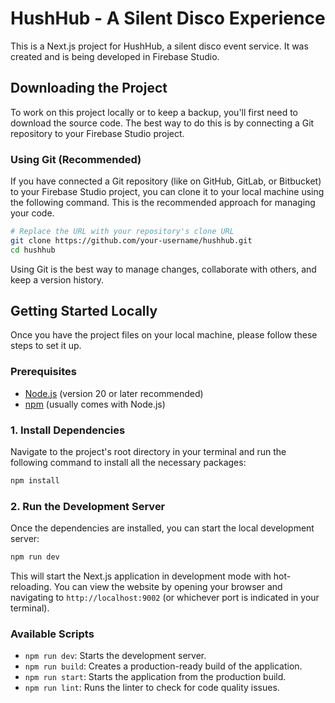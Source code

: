 # HushHub - A Silent Disco Experience

This is a Next.js project for HushHub, a silent disco event service. It was created and is being developed in Firebase Studio.

## Downloading the Project

To work on this project locally or to keep a backup, you'll first need to download the source code. The best way to do this is by connecting a Git repository to your Firebase Studio project.

### Using Git (Recommended)

If you have connected a Git repository (like on GitHub, GitLab, or Bitbucket) to your Firebase Studio project, you can clone it to your local machine using the following command. This is the recommended approach for managing your code.

```bash
# Replace the URL with your repository's clone URL
git clone https://github.com/your-username/hushhub.git
cd hushhub
```

Using Git is the best way to manage changes, collaborate with others, and keep a version history.

## Getting Started Locally

Once you have the project files on your local machine, please follow these steps to set it up.

### Prerequisites

- [Node.js](https://nodejs.org/) (version 20 or later recommended)
- [npm](https://www.npmjs.com/) (usually comes with Node.js)

### 1. Install Dependencies

Navigate to the project's root directory in your terminal and run the following command to install all the necessary packages:

```bash
npm install
```

### 2. Run the Development Server

Once the dependencies are installed, you can start the local development server:

```bash
npm run dev
```

This will start the Next.js application in development mode with hot-reloading. You can view the website by opening your browser and navigating to `http://localhost:9002` (or whichever port is indicated in your terminal).

### Available Scripts

- `npm run dev`: Starts the development server.
- `npm run build`: Creates a production-ready build of the application.
- `npm run start`: Starts the application from the production build.
- `npm run lint`: Runs the linter to check for code quality issues.
